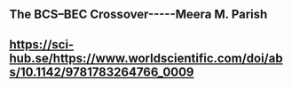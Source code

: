 ##  The BCS–BEC Crossover-----Meera M. Parish
## https://sci-hub.se/https://www.worldscientific.com/doi/abs/10.1142/9781783264766_0009
